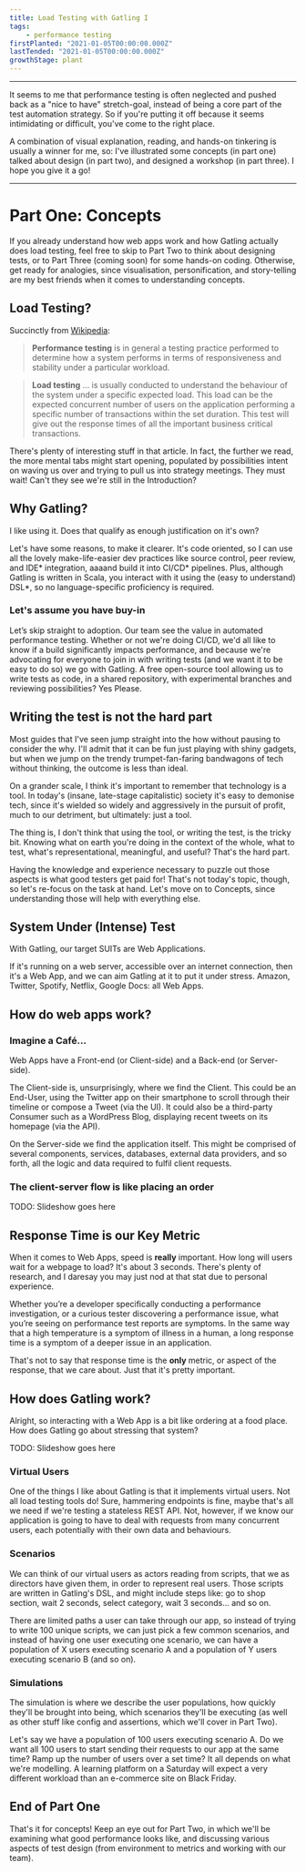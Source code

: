 ```yaml
---
title: Load Testing with Gatling I 
tags: 
    - performance testing
firstPlanted: "2021-01-05T00:00:00.000Z"
lastTended: "2021-01-05T00:00:00.000Z"
growthStage: plant
---
```


<note-illustration-image
    src="gatling-i/me.png"
    alt="tbd">
</note-illustration-image>

---

It seems to me that performance testing is often neglected and pushed back as a "nice to have" stretch-goal, instead of being a core part of the test automation strategy. 
So if you're putting it off because it seems intimidating or difficult, you've come to the right place.

A combination of visual explanation, reading, and hands-on tinkering is usually a winner for me, so: I've illustrated some concepts (in part one) talked about design (in part two), and designed a workshop (in part three). I hope you give it a go!

---

# Part One: Concepts
If you already understand how web apps work and how Gatling actually does load testing, feel free to skip to Part Two to think about designing tests, or to Part Three (coming soon) for some hands-on coding. 
Otherwise, get ready for analogies, since visualisation, personification, and story-telling are my best friends when it comes to understanding concepts.  

## Load Testing?

Succinctly from [Wikipedia](https://en.wikipedia.org/wiki/Software_performance_testing): 

> **Performance testing** is in general a testing practice performed to determine how a system performs in terms of responsiveness and stability under a particular workload.

> **Load testing** ... is usually conducted to understand the behaviour of the system under a specific expected load. This load can be the expected concurrent number of users on the application performing a specific number of transactions within the set duration. This test will give out the response times of all the important business critical transactions.

There's plenty of interesting stuff in that article. 
In fact, the further we read, the more mental tabs might start opening, populated by possibilities intent on waving us over and trying to pull us into strategy meetings. 
They must wait! Can't they see we're still in the Introduction? 

<note-illustration-image
    src="gatling-i/kehehe.png"
    alt="An illustration of software tester writing their load test and laughing with dramatic glee"
    caption="Figure 1: A software tester writing their load test and laughing with dramatic glee"
    is-center>
</note-illustration-image>

## Why Gatling?
I like using it. Does that qualify as enough justification on it's own?  

Let's have some reasons, to make it clearer. It's code oriented, so I can use all the lovely make-life-easier dev practices like source control, peer review, and IDE* integration, 
aaaand build it into CI/CD* pipelines. Plus, although Gatling is written in Scala, you interact with it using the (easy to understand) DSL*, so no language-specific proficiency is required.  

<definitions text="IDE: Integrated Development Environment (e.g. Eclipse, IntelliJ) 
CI/CD: Continuous Integration / Continuous Deployment 
DSL: Domain Specific Language">
</definitions>

<spacer height="4"></spacer>

### Let's assume you have buy-in

Let’s skip straight to adoption. Our team see the value in automated performance testing. Whether or not we're doing CI/CD, we'd all like to know if a build significantly impacts performance, and because we're advocating for everyone to join in with writing tests (and we want it to be easy to do so) we go with Gatling. A free open-source tool allowing us to write tests as code, in a shared repository, with experimental branches and reviewing possibilities? Yes Please. 

<spacer height="6"></spacer>

<note-illustration-image
    src="gatling-i/dont-stress-the-server.png"
    alt="An illustration of a web server receiving a tip-off from a worried smartphone regarding some imminent stress testing"
    caption="Figure 2: A web server receives a tip-off from a worried smartphone regarding some imminent stress testing"
    is-center>
</note-illustration-image>

<spacer height="6"></spacer>

<note-illustration-image
    src="gatling-i/dont-stress-the-server-2.png"
    alt="An illustration of the workshy server and their informant fleeing with packed suitcases"
    caption="Figure 3: The workshy server and their informant flee with packed suitcases"
    is-center>
</note-illustration-image>

<spacer height="10"></spacer>

## Writing the test is not the hard part

Most guides that I've seen jump straight into the how without pausing to consider the why. 
I'll admit that it can be fun just playing with shiny gadgets, but when we jump on the trendy trumpet-fan-faring bandwagons of tech without thinking, the outcome is less than ideal. 

On a grander scale, I think it's important to remember that technology is a tool. In today's (insane, late-stage capitalistic) society it's easy to demonise tech, since it's wielded so widely and aggressively in the pursuit of profit, much to our detriment, but ultimately: just a tool.  

<note-illustration-image
    src="gatling-i/addictive-tech-design.png"
    alt="An illustration of a smartphone designed to look like a slot machine, operated by a person hungry for their dopamine fix, displays a prompt to refresh for more notification validation"
    caption="Figure 4: A smartphone designed to look like a slot machine, operated by a person hungry for their dopamine fix, displays a prompt to refresh for more notification validation"
    is-center>
</note-illustration-image>

<spacer height="4"></spacer>

The thing is, I don't think that using the tool, or writing the test, is the tricky bit. 
Knowing what on earth you're doing in the context of the whole, what to test, what's representational, meaningful, and useful? That's the hard part.  

Having the knowledge and experience necessary to puzzle out those aspects is what good testers get paid for! 
That's not today's topic, though, so let's re-focus on the task at hand. Let's move on to Concepts, since understanding those will help with everything else. 

## System Under (Intense) Test


With Gatling, our target SUITs are Web Applications.

If it's running on a web server, accessible over an internet connection, then it's a Web App, and we can aim Gatling at it to put it under stress. Amazon, Twitter, Spotify, Netflix, Google Docs: all Web Apps. 

<definitions text="SUIT: System Under Intense Test"></definitions>

<note-illustration-image
    src="gatling-i/suits.png"
    alt="An illustration of a suited business person with a target pinned to their back receives an increasing number of phone-calls"
    caption="Figure 5: A suited business person with a target pinned to their back receives an increasing number of phone-calls"
    is-center>
</note-illustration-image>


## How do web apps work?

### Imagine a Café...

<note-illustration-image
    src="gatling-i/WebAppArchitecture-0.png"
    alt="An illustration showing: the customer (user) stands to one side of the counter (front-end) in a cafe, ready to place an order from the waiter (server). In the background the menu (API) is shown as a chalkboard with a window looking through into the kitchen (back-end) where the chef (application) is cooking."
    caption="Figure 6: The customer (user) stands to one side of the counter (front-end) in a cafe, ready to place an order from the waiter (server). In the background the menu (API) is shown as a chalkboard with a window looking through into the kitchen (back-end) where the chef (application) is cooking."
    is-center
    is-full-width>
</note-illustration-image>

<spacer height="4"></spacer>

Web Apps have a Front-end (or Client-side) and a Back-end (or Server-side). 

The Client-side is, unsurprisingly, where we find the Client. This could be an End-User, using the Twitter app on their smartphone to scroll through their timeline or compose a Tweet (via the UI). 
It could also be a third-party Consumer such as a WordPress Blog, displaying recent tweets on its homepage (via the API). 

<definitions text="UI: User Interface
API: Application Programming Interface"></definitions>

On the Server-side we find the application itself. 
This might be comprised of several components, services, databases, external data providers, and so forth, all the logic and data required to fulfil client requests.

### The client-server flow is like placing an order

<!-- TODO: Slideshow on Client-Server flow  -->
TODO: Slideshow goes here

<spacer height="6"></spacer>

## Response Time is our Key Metric

When it comes to Web Apps, speed is **really** important. 
How long will users wait for a webpage to load? It's about 3 seconds. 
There's plenty of research, and I daresay you may just nod at that stat due to personal experience.

Whether you’re a developer specifically conducting a performance investigation, or a curious tester discovering a performance issue, what you’re seeing on performance test reports are symptoms. 
In the same way that a high temperature is a symptom of illness in a human, a long response time is a symptom of a deeper issue in an application. 

That's not to say that response time is the **only** metric, or aspect of the response, that we care about. Just that it's pretty important.

<spacer height="6"></spacer>

<note-illustration-image
    src="gatling-i/responsetime.png"
    alt="An illustration showing: one developer points out to another that a short response time does not mean that everything is fine"
    caption="Figure 6: One developer points out to another that a short response time does not mean that everything is fine"
    is-center>
</note-illustration-image>

## How does Gatling work?

Alright, so interacting with a Web App is a bit like ordering at a food place. How does Gatling go about stressing that system?  </p>

<!-- TODO: Slideshow on Gatling -->
TODO: Slideshow goes here

<spacer height="4"></spacer>

### Virtual Users

One of the things I like about Gatling is that it implements virtual users. Not all load testing tools do! Sure, hammering endpoints is fine, maybe that's all we need if we're testing a stateless REST API. 
Not, however, if we know our application is going to have to deal with requests from many concurrent users, each potentially with their own data and behaviours.

<definitions text="REST: REpresentational State Transfer (architectural style for web services)"></definitions>


### Scenarios

We can think of our virtual users as actors reading from scripts, that we as directors have given them, in order to represent real users. 
Those scripts are written in Gatling's DSL, and might include steps like: go to shop section, wait 2 seconds, select category, wait 3 seconds... and so on. 

There are limited paths a user can take through our app, so instead of trying to write 100 unique scripts, we can just pick a few common scenarios, and instead of having one user executing one scenario, we can have a population of X users executing scenario A and a population of Y users executing scenario B (and so on). 

<spacer height="4"></spacer>

<note-illustration-image
    src="gatling-i/bombardment.png"
    alt="An illustration showing: the waiter (server) is bombarded with many orders (requests) at once"
    caption="Figure 8: The waiter (server) is bombarded with many orders (requests) at once"
    is-center>
</note-illustration-image>

### Simulations
The simulation is where we describe the user populations, how quickly they'll be brought into being, which scenarios they'll be executing (as well as other stuff like config and assertions, which we'll cover in Part Two). 

Let's say we have a population of 100 users executing scenario A. Do we want all 100 users to start sending their requests to our app at the same time? Ramp up the number of users over a set time? 
It all depends on what we're modelling. A learning platform on a Saturday will expect a very different workload than an e-commerce site on Black Friday.

## End of Part One
That's it for concepts! Keep an eye out for Part Two, in which we'll be examining what good performance looks like, and discussing various aspects of test design (from environment to metrics and working with our team). 

<note-illustration-image
    src="gatling-i/last.png"
    alt="An illustration showing: the waiter (server) exhausted"
    is-center>
</note-illustration-image>
